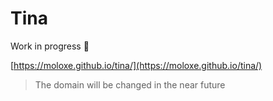 # Tina

Work in progress 🚧

[https://moloxe.github.io/tina/](https://moloxe.github.io/tina/)

> The domain will be changed in the near future
